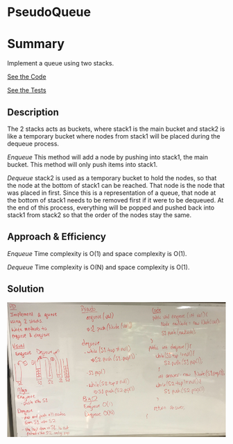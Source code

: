 # PseudoQueue

# Summary

Implement a queue using two stacks.

[See the Code](src/main/java/stacksandqueues/PseudoQueue.java)

[See the Tests](src/test/java/stacksandqueues/PseudoQueueTest.java)

## Description
The 2 stacks acts as buckets, where stack1 is the main bucket and stack2 is like a temporary bucket where nodes from stack1 will be placed during the dequeue process.

_Enqueue_
This method will add a node by pushing into stack1, the main bucket.  This method will only push items into stack1.

_Dequeue_
stack2 is used as a temporary bucket to hold the nodes, so that the node at the bottom of stack1 can be reached.  That node is the node that was placed in first. Since this is a representation of a queue, that node at the bottom of stack1 needs to be removed first if it were to be dequeued. At the end of this process, everything will be popped and pushed back into stack1 from stack2 so that the order of the nodes stay the same.


## Approach & Efficiency

_Enqueue_
Time complexity is O(1) and space complexity is O(1).

_Dequeue_
Time complexity is O(N) and space complexity is O(1).


## Solution

![PsuedoQueue Whiteboard](/assets/psuedoQueue.png)

